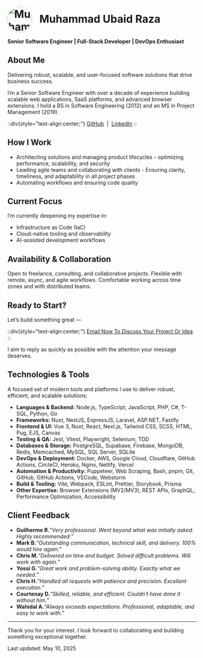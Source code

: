 <!-- <nav style="margin:1.5em 0; text-align:center; font-size:1.1em;">
<a href="/" style="margin:0 1em;">Home</a>
<a href="/blog" style="margin:0 1em;">Blog</a>
<a href="mailto:mubaidr@gmail.com" style="margin:0 1em;">Contact</a>
</nav> -->

<h1 style="display:flex;align-items:center;gap:0.75em;">
<img src="/mubaidr.png" alt="Muhammad Ubaid Raza, Senior Software Engineer, Full-Stack Developer, Pakistan" style="width:64px;height:64px;border-radius:50%;object-fit:cover;box-shadow:0 2px 8px #0002;margin: 0!important;" />
<span>Muhammad Ubaid Raza</span>
</h1>

**Senior Software Engineer | Full-Stack Developer | DevOps Enthusiast**

## About Me

Delivering robust, scalable, and user-focused software solutions that drive business success.

I’m a Senior Software Engineer with over a decade of experience building scalable web applications, SaaS platforms, and advanced browser extensions. I hold a BS in Software Engineering (2012) and an MS in Project Management (2019).

::div{style="text-align:center;"}
[GitHub](https://github.com/mubaidr)  |  [LinkedIn](https://www.linkedin.com/in/mubaidr)
::

## How I Work

- Architecting solutions and managing product lifecycles - optimizing performance, scalability, and security
- Leading agile teams and collaborating with clients - Ensuring clarity, timeliness, and adaptability in all project phases
- Automating workflows and ensuring code quality

## Current Focus

I’m currently deepening my expertise in:

- Infrastructure as Code (IaC)
- Cloud-native tooling and observability
- AI-assisted development workflows

## Availability & Collaboration

Open to freelance, consulting, and collaborative projects. Flexible with remote, async, and agile workflows. Comfortable working across time zones and with distributed teams.

## Ready to Start?

Let’s build something great —

::div{style="text-align:center;"}
[Email Now To Discuss Your Project Or Idea](mailto\:mubaidr@gmail.com)
::

I aim to reply as quickly as possible with the attention your message deserves.

## Technologies & Tools

A focused set of modern tools and platforms I use to deliver robust, efficient, and scalable solutions:

- **Languages & Backend:**
Node.js, TypeScript, JavaScript, PHP, C#, T-SQL, Python, Go
- **Frameworks:** Nuxt, NestJS, ExpressJS, Laravel, ASP.NET, Fastify
- **Frontend & UI:**
Vue 3, Nuxt, React, Next.js, Tailwind CSS, SCSS, HTML, Pug, EJS, Canvas
- **Testing & QA:**
Jest, Vitest, Playwright, Selenium, TDD
- **Databases & Storage:**
PostgreSQL, Supabase, Firebase, MongoDB, Redis, Memcached, MySQL, SQL Server, SQLite
- **DevOps & Deployment:**
Docker, AWS, Google Cloud, Cloudflare, GitHub Actions, CircleCI, Heroku, Nginx, Netlify, Vercel
- **Automation & Productivity:**
Puppeteer, Web Scraping, Bash, pnpm, Git, GitHub, GitHub Actions, VSCode, Webstorm
- **Build & Tooling:**
Vite, Webpack, ESLint, Prettier, Storybook, Prisma
- **Other Expertise:**
Browser Extensions (MV2/MV3), REST APIs, GraphQL, Performance Optimization, Accessibility

## Client Feedback

- **Guilherme R.***“Very professional. Went beyond what was initially asked. Highly recommended.”*
- **Mark B.***“Outstanding communication, technical skill, and delivery. 100% would hire again.”*
- **Chris M.***“Delivered on time and budget. Solved difficult problems. Will work with again.”*
- **Yossi G.***“Great work and problem-solving ability. Exactly what we needed.”*
- **Chris H.***“Handled all requests with patience and precision. Excellent execution.”*
- **Courtenay D.***“Skilled, reliable, and efficient. Couldn't have done it without him.”*
- **Wahidal A.***“Always exceeds expectations. Professional, adaptable, and easy to work with.”*

---

Thank you for your interest. I look forward to collaborating and building something exceptional together.

<p class="text-xs text-zinc-500 tracking-tight font-medium">
Last updated: May 10, 2025
</p>
